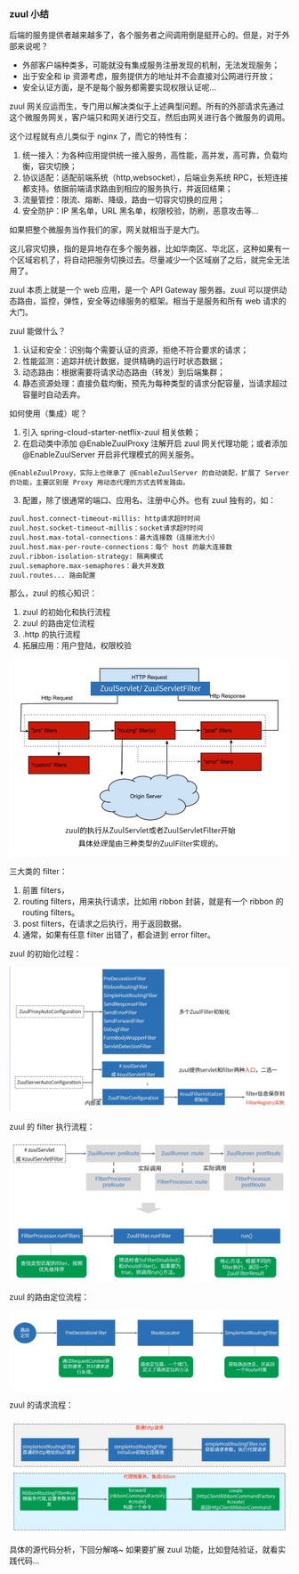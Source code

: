 ### zuul 小结


后端的服务提供者越来越多了，各个服务者之间调用倒是挺开心的。但是，对于外部来说呢？

- 外部客户端种类多，可能就没有集成服务注册发现的机制，无法发现服务；
- 出于安全和 ip 资源考虑，服务提供方的地址并不会直接对公网进行开放；
- 安全认证方面，是不是每个服务都需要实现权限认证呢...

zuul 网关应运而生，专门用以解决类似于上述典型问题。所有的外部请求先通过这个微服务网关，客户端只和网关进行交互，然后由网关进行各个微服务的调用。

这个过程就有点儿类似于 nginx 了，而它的特性有：

1. 统一接入：为各种应用提供统一接入服务，高性能，高并发，高可靠，负载均衡，容灾切换；
2. 协议适配：适配前端系统（http,websocket），后端业务系统 RPC，长短连接都支持。依据前端请求路由到相应的服务执行，并返回结果；
3. 流量管控：限流、熔断、降级，路由一切容灾切换的应用；
4. 安全防护：IP 黑名单，URL 黑名单，权限校验，防刷，恶意攻击等...

如果把整个微服务当作我们的家，网关就相当于是大门。

这儿容灾切换，指的是异地存在多个服务器，比如华南区、华北区，这种如果有一个区域宕机了，将自动把服务切换过去。尽量减少一个区域崩了之后，就完全无法用了。

zuul 本质上就是一个 web 应用，是一个 API Gateway 服务器。zuul 可以提供动态路由，监控，弹性，安全等边缘服务的框架。相当于是服务和所有 web 请求的大门。

zuul 能做什么？

1. 认证和安全：识别每个需要认证的资源，拒绝不符合要求的请求；
2. 性能监测：追踪并统计数据，提供精确的运行时状态数据；
3. 动态路由：根据需要将请求动态路由（转发）到后端集群；
4. 静态资源处理：直接负载均衡，预先为每种类型的请求分配容量，当请求超过容量时自动丢弃。

如何使用（集成）呢？

1. 引入 spring-cloud-starter-netflix-zuul 相关依赖；
2. 在启动类中添加 @EnableZuulProxy 注解开启 zuul 网关代理功能；或者添加 @EnableZuulServer 开启非代理模式的网关服务。

```
@EnableZuulProxy，实际上也继承了 @EnableZuulServer 的自动装配，扩展了 Server 的功能，主要区别是 Proxy 用动态代理的方式去转发路由。
```

3. 配置，除了很通常的端口、应用名、注册中心外。也有 zuul 独有的，如：

```
zuul.host.connect-timeout-millis: http请求超时时间
zuul.host.socket-timeout-millis：socket请求超时时间
zuul.host.max-total-connections：最大连接数（连接池大小）
zuul.host.max-per-route-connections：每个 host 的最大连接数
zuul.ribbon-isolation-strategy: 隔离模式
zuul.semaphore.max-semaphores：最大并发数
zuul.routes... 路由配置
```

那么，zuul 的核心知识：

1. zuul 的初始化和执行流程
2. zuul 的路由定位流程
3. .http 的执行流程
4. 拓展应用：用户登陆，权限校验

![image](/docs/images/zuul_process_flow.png)

三大类的 filter：

1. 前置 filters，
2. routing filters，用来执行请求，比如用 ribbon 封装，就是有一个 ribbon 的 routing filters。
3. post filters，在请求之后执行，用于返回数据。
4. 通常，如果有任意 filter 出错了，都会进到 error filter。

zuul 的初始化过程：

![image](/docs/images/zuul_init_flow.png)

zuul 的 filter 执行流程：

![image](/docs/images/zuul_filter_process_flow.png)

zuul 的路由定位流程：


![image](/docs/images/zuul_route.png)

zuul 的请求流程：

![image](/docs/images/zuul_request_flow.png)

具体的源代码分析，下回分解咯~
如果要扩展 zuul 功能，比如登陆验证，就看实践代码...